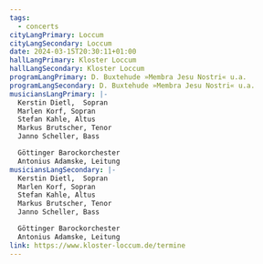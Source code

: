 ```yaml
---
tags:
  - concerts
cityLangPrimary: Loccum
cityLangSecondary: Loccum
date: 2024-03-15T20:30:11+01:00
hallLangPrimary: Kloster Loccum
hallLangSecondary: Kloster Loccum
programLangPrimary: D. Buxtehude »Membra Jesu Nostri« u.a.
programLangSecondary: D. Buxtehude »Membra Jesu Nostri« u.a.
musiciansLangPrimary: |-
  Kerstin Dietl,  Sopran
  Marlen Korf, Sopran
  Stefan Kahle, Altus
  Markus Brutscher, Tenor
  Janno Scheller, Bass

  Göttinger Barockorchester
  Antonius Adamske, Leitung
musiciansLangSecondary: |-
  Kerstin Dietl,  Sopran
  Marlen Korf, Sopran
  Stefan Kahle, Altus
  Markus Brutscher, Tenor
  Janno Scheller, Bass

  Göttinger Barockorchester
  Antonius Adamske, Leitung
link: https://www.kloster-loccum.de/termine
---
```

